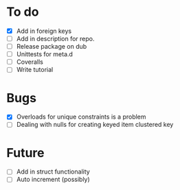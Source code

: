 # To do
- [X] Add in foreign keys
- [ ] Add in description for repo.
- [ ] Release package on dub
- [ ] Unittests for meta.d
- [ ] Coveralls
- [ ] Write tutorial

# Bugs
- [X] Overloads for unique constraints is a problem
- [ ] Dealing with nulls for creating keyed item clustered key

# Future
- [ ] Add in struct functionality
- [ ] Auto increment (possibly)
